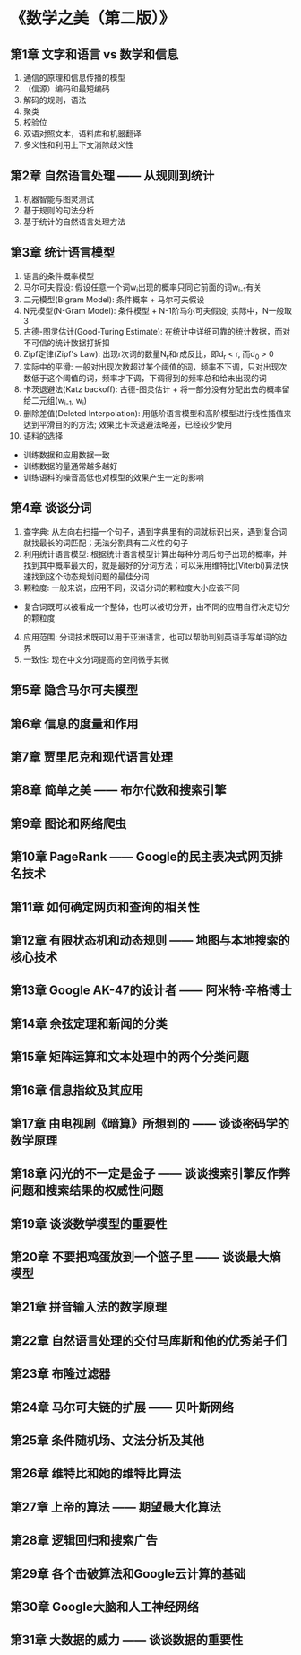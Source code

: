 # 《数学之美（第二版）》

## 第1章 文字和语言 vs 数学和信息
1. 通信的原理和信息传播的模型
2. （信源）编码和最短编码
3. 解码的规则，语法
4. 聚类
5. 校验位
6. 双语对照文本，语料库和机器翻译
7. 多义性和利用上下文消除歧义性

## 第2章 自然语言处理 —— 从规则到统计
1. 机器智能与图灵测试
2. 基于规则的句法分析
3. 基于统计的自然语言处理方法

## 第3章 统计语言模型
1. 语言的条件概率模型
2. 马尔可夫假设: 假设任意一个词w<sub>i</sub>出现的概率只同它前面的词w<sub>i-1</sub>有关
3. 二元模型(Bigram Model): 条件概率 + 马尔可夫假设
4. N元模型(N-Gram Model): 条件模型 + N-1阶马尔可夫假设; 实际中，N一般取3
5. 古德-图灵估计(Good-Turing Estimate): 在统计中详细可靠的统计数据，而对不可信的统计数据打折扣
6. Zipf定律(Zipf's Law): 出现r次词的数量N<sub>r</sub>和r成反比，即d<sub>r</sub> < r, 而d<sub>0</sub> > 0
7. 实际中的平滑: 一般对出现次数超过某个阈值的词，频率不下调，只对出现次数低于这个阈值的词，频率才下调，下调得到的频率总和给未出现的词
8. 卡茨退避法(Katz backoff): 古德-图灵估计 + 将一部分没有分配出去的概率留给二元组(w<sub>i-1</sub>, w<sub>i</sub>)
9. 删除差值(Deleted Interpolation): 用低阶语言模型和高阶模型进行线性插值来达到平滑目的的方法; 效果比卡茨退避法略差，已经较少使用
10. 语料的选择
 - 训练数据和应用数据一致
 - 训练数据的量通常越多越好
 - 训练语料的噪音高低也对模型的效果产生一定的影响

## 第4章 谈谈分词
1. 查字典: 从左向右扫描一个句子，遇到字典里有的词就标识出来，遇到复合词就找最长的词匹配；无法分割具有二义性的句子
2. 利用统计语言模型: 根据统计语言模型计算出每种分词后句子出现的概率，并找到其中概率最大的，就是最好的分词方法；可以采用维特比(Viterbi)算法快速找到这个动态规划问题的最佳分词
3. 颗粒度: 一般来说，应用不同，汉语分词的颗粒度大小应该不同
 - 复合词既可以被看成一个整体，也可以被切分开，由不同的应用自行决定切分的颗粒度
4. 应用范围: 分词技术既可以用于亚洲语言，也可以帮助判别英语手写单词的边界
5. 一致性: 现在中文分词提高的空间微乎其微

## 第5章 隐含马尔可夫模型
## 第6章 信息的度量和作用
## 第7章 贾里尼克和现代语言处理
## 第8章 简单之美 —— 布尔代数和搜索引擎
## 第9章 图论和网络爬虫
## 第10章 PageRank —— Google的民主表决式网页排名技术
## 第11章 如何确定网页和查询的相关性
## 第12章 有限状态机和动态规则 —— 地图与本地搜索的核心技术
## 第13章 Google AK-47的设计者 —— 阿米特·辛格博士
## 第14章 余弦定理和新闻的分类
## 第15章 矩阵运算和文本处理中的两个分类问题
## 第16章 信息指纹及其应用
## 第17章 由电视剧《暗算》所想到的 —— 谈谈密码学的数学原理
## 第18章 闪光的不一定是金子 —— 谈谈搜索引擎反作弊问题和搜索结果的权威性问题
## 第19章 谈谈数学模型的重要性
## 第20章 不要把鸡蛋放到一个篮子里 —— 谈谈最大熵模型
## 第21章 拼音输入法的数学原理
## 第22章 自然语言处理的交付马库斯和他的优秀弟子们
## 第23章 布隆过滤器
## 第24章 马尔可夫链的扩展 —— 贝叶斯网络
## 第25章 条件随机场、文法分析及其他
## 第26章 维特比和她的维特比算法
## 第27章 上帝的算法 —— 期望最大化算法
## 第28章 逻辑回归和搜索广告
## 第29章 各个击破算法和Google云计算的基础
## 第30章 Google大脑和人工神经网络
## 第31章 大数据的威力 —— 谈谈数据的重要性
